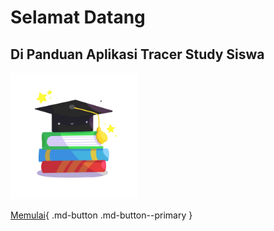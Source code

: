 # Selamat Datang


## **Di Panduan Aplikasi Tracer Study Siswa**


<img src="images/study.png" width="40%">

[Memulai](01.md){ .md-button .md-button--primary }
